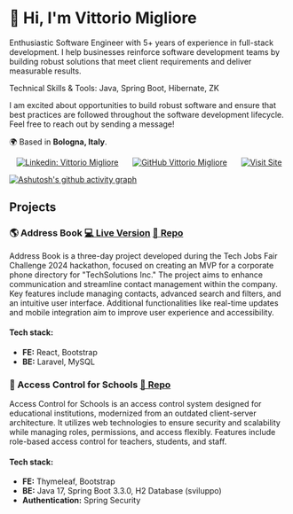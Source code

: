 # 👋 Hi, I'm Vittorio Migliore

Enthusiastic Software Engineer with 5+ years of experience in full-stack development.
I help businesses reinforce software development teams by building robust solutions that meet client requirements and deliver measurable results.

Technical Skills & Tools: Java, Spring Boot, Hibernate, ZK

I am excited about opportunities to build robust software and ensure that best practices are followed throughout the software development lifecycle. 
Feel free to reach out by sending a message!

🌍 Based in **Bologna, Italy**.  

<div style="display: flex; justify-content: space-around; align-items: center;">

  <a href="https://www.linkedin.com/in/vittoriomigliore/">
    <img src="https://img.shields.io/badge/-Vittorio%20Migliore-blue?style=flat-square&logo=Linkedin&logoColor=white" alt="Linkedin: Vittorio Migliore"/>
  </a>

  <a href="https://github.com/vittoriomigliore">
    <img src="https://img.shields.io/github/followers/vittoriomigliore?label=follow&style=social" alt="GitHub Vittorio Migliore"/>
  </a>

  <a href="https://vittoriomigliore.github.io">
    <img src="https://img.shields.io/badge/visit-vittoriomigliore.github.io-blue?style=flat-square" alt="Visit Site"/>
  </a>
</div>

[![Ashutosh's github activity graph](https://github-readme-activity-graph.vercel.app/graph?username=vittoriomigliore&theme=green)](https://github.com/ashutosh00710/github-readme-activity-graph)
## Projects
### 🌎 Address Book [💻 Live Version](https://tech-jobs-fair-challenge-tea-git-e4c957-omars-projects-7352dc01.vercel.app/) [📄 Repo](https://github.com/tomorrowdevs-projects/tech-jobs-fair-challenge-team5)
Address Book is a three-day project developed during the Tech Jobs Fair Challenge 2024 hackathon, focused on creating an MVP for a corporate phone directory for "TechSolutions Inc." The project aims to enhance communication and streamline contact management within the company. Key features include managing contacts, advanced search and filters, and an intuitive user interface. Additional functionalities like real-time updates and mobile integration aim to improve user experience and accessibility.  
#### Tech stack:
- **FE:** React, Bootstrap
- **BE:** Laravel, MySQL
### 🍴 Access Control for Schools [📄 Repo](https://github.com/vittoriomigliore/access-control)
Access Control for Schools is an access control system designed for educational institutions, modernized from an outdated client-server architecture. It utilizes web technologies to ensure security and scalability while managing roles, permissions, and access flexibly. Features include role-based access control for teachers, students, and staff.
#### Tech stack:
- **FE:** Thymeleaf, Bootstrap
- **BE:** Java 17, Spring Boot 3.3.0, H2 Database (sviluppo)
- **Authentication:** Spring Security